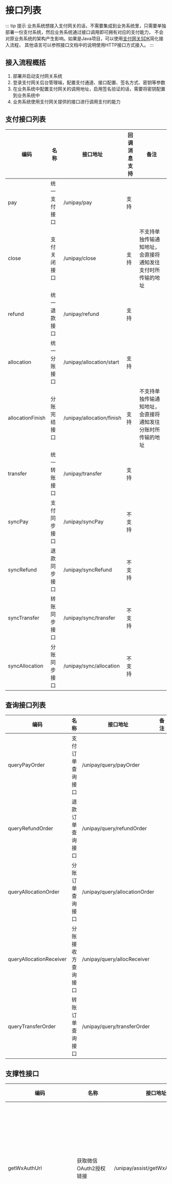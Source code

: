 # 接口列表

::: tip 提示
业务系统想接入支付网关的话，不需要集成到业务系统里，只需要单独部署一份支付系统，然后业务系统通过接口调用即可拥有对应的支付能力，
不会对原业务系统的架构产生影响。如果是Java项目，可以使用[支付网关SDK](../overview/SDK使用说明.md)简化接入流程，
其他语言可以参照接口文档中的说明使用HTTP接口方式接入。
:::

## 接入流程概括
1. 部署并启动支付网关系统
2. 登录支付网关后台管理端，配置支付通道、接口配置、签名方式、密钥等参数
3. 在业务系统中配置支付网关的调用地址，启用签名验证的话，需要将密钥配置到业务系统中
4. 业务系统使用支付网关提供的接口进行调用支付的能力

## 支付接口列表

| 编码               | 名称     | 接口地址                      | 回调消息支持 | 备注                            |
|------------------|--------|---------------------------|--------|-------------------------------|
| pay              | 统一支付接口 | /unipay/pay               | 支持     |                               |
| close            | 支付关闭接口 | /unipay/close             | 支持     | 不支持单独传输通知地址，会直接将通知发往支付时所传输的地址 |
| refund           | 统一退款接口 | /unipay/refund            | 支持     |                               |
| allocation       | 统一分账接口 | /unipay/allocation/start  | 支持     |                               |
| allocationFinish | 分账完结接口 | /unipay/allocation/finish | 支持     | 不支持单独传输通知地址，会直接将通知发往分账时所传输的地址 |
| transfer         | 统一转账接口 | /unipay/transfer          | 支持     |                               |
| syncPay          | 支付同步接口 | /unipay/syncPay           | 不支持    |                               |
| syncRefund       | 退款同步接口 | /unipay/syncRefund        | 不支持    |                               |
| syncTransfer     | 转账同步接口 | /unipay/sync/transfer     | 不支持    |                               |
| syncAllocation   | 分账同步接口 | /unipay/sync/allocation   | 不支持    |                               |

## 查询接口列表
| 编码                    | 名称               | 接口地址                      | 备注 |
| ----------------------- | ------------------ | ----------------------------- | ---- |
| queryPayOrder           | 支付订单查询接口   | /unipay/query/payOrder        |      |
| queryRefundOrder        | 退款订单查询接口   | /unipay/query/refundOrder     |      |
| queryAllocationOrder    | 分账订单查询接口   | /unipay/query/allocationOrder |      |
| queryAllocationReceiver | 分账接收方查询接口 | /unipay/query/allocReceiver   |      |
| queryTransferOrder      | 转账订单查询接口   | /unipay/query/transferOrder   |      |

## 支撑性接口
| 编码                     | 名称                   | 接口地址                           | 备注                               |
| ------------------------ | ---------------------- | ---------------------------------- | ---------------------------------- |
| getWxAuthUrl             | 获取微信OAuth2授权链接 | /unipay/assist/getWxAuthUrl        | 微信使用公众号支付时会用到这个接口 |
| getWxAccessToken         | 获取微信AccessToken    | /unipay/assist/getWxAccessToken    | 微信使用公众号支付时会用到这个接口 |
| allocationReceiverAdd    | 分账接收方添加接口     | /unipay/allocation/receiver/add    |                                    |
| allocationReceiverRemove | 分账接收方删除接口     | /unipay/allocation/receiver/remove |                                    |

